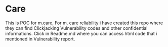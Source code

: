 # Care
This is POC for m.care, For m. care reliability i have created this repo where they can find Clickjacking Vulnerability codes and other confidential informations.
Click in Readme.md where you can access html code that i mentioned in Vulnerability report.
